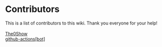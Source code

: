 <!-- This page is updated by GitHub Actions automatically, any changes will be overriden! -->

# Contributors
This is a list of contributors to this wiki. Thank you everyone for your help!<br><br>[The0Show](https://github.com/The0Show)<br>[github-actions[bot]](https://github.com/apps/github-actions)